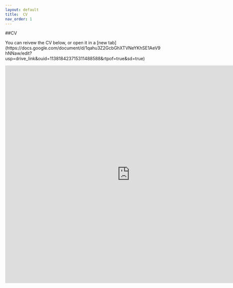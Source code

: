 ```yaml
---
layout: default
title:  CV
nav_order: 1
---
```

##CV
<p>You can reivew the CV below, or open it in a [new tab] (https://docs.google.com/document/d/1qahu3Z2GcbGhXTVNeYKhSE1AeV9hNNaw/edit?usp=drive_link&ouid=113818423715311488588&rtpof=true&sd=true)</p>

<iframe width="800" height="700" frameborder="0" marginheight="0" marginwidth="0" src="https://docs.google.com/document/d/1qahu3Z2GcbGhXTVNeYKhSE1AeV9hNNaw/edit?usp=drive_link&ouid=113818423715311488588&rtpof=true&sd=true"></iframe> 
<p></p>

